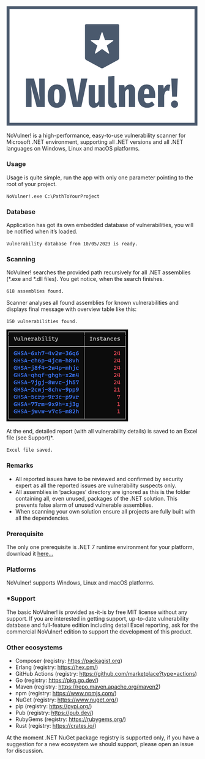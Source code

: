 <img src="https://github.com/JiriOgurek/NoVulner/blob/main/logo.png" width="500">

NoVulner! is a high-performance, easy-to-use vulnerability scanner for Microsoft .NET environment, supporting all .NET versions and all .NET languages on Windows, Linux and macOS platforms.

### Usage
Usage is quite simple, run the app with only one parameter pointing to the root of your project.

`NoVulner!.exe C:\PathToYourProject`

### Database
Application has got its own embedded database of vulnerabilities, you will be notified when it’s loaded.

`Vulnerability database from 10/05/2023 is ready.`

### Scanning
NoVulner! searches the provided path recursively for all .NET assemblies (*.exe and *.dll files). You get notice, when the search finishes.

`618 assemblies found.`

Scanner analyses all found assemblies for known vulnerabilities and displays final message with
overview table like this:

`150 vulnerabilities found.`

![](https://github.com/JiriOgurek/NoVulner/blob/main/overviewTable.png)

At the end, detailed report (with all vulnerability details) is saved to an Excel file (see Support)*.

`Excel file saved.`

### Remarks
- All reported issues have to be reviewed and confirmed by security expert as all the reported issues are vulnerability suspects only.
- All assemblies in ‘packages’ directory are ignored as this is the folder containing all, even unused, packages of the .NET solution. This prevents false alarm of unused vulnerable assemblies.
- When scanning your own solution ensure all projects are fully built with all the dependencies.

### Prerequisite
The only one prerequisite is .NET 7 runtime environment for your platform, download it [here...](https://dotnet.microsoft.com/en-us/download/dotnet/7.0)

### Platforms
NoVulner! supports Windows, Linux and macOS platforms.

### *Support
The basic NoVulner! is provided as-it-is by free MIT license without any support. If you are interested in getting support, up-to-date vulnerability database and full-feature edition including detail Excel reporting, ask for the commercial NoVulner! edition to support the development of this product.

### Other ecosystems
- Composer (registry: https://packagist.org)
- Erlang (registry: https://hex.pm/)
- GitHub Actions (registry: https://github.com/marketplace?type=actions)
- Go (registry: https://pkg.go.dev/)
- Maven (registry: https://repo.maven.apache.org/maven2)
- npm (registry: https://www.npmjs.com/)
- NuGet (registry: https://www.nuget.org/)
- pip (registry: https://pypi.org/)
- Pub (registry: https://pub.dev/)
- RubyGems (registry: https://rubygems.org/)
- Rust (registry: https://crates.io/)

At the moment .NET NuGet package registry is supported only,  if you have a suggestion for a new ecosystem we should support, please open an issue for discussion.
